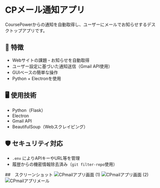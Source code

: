 # CPメール通知アプリ

CoursePowerからの通知を自動取得し、ユーザーにメールでお知らせするデスクトップアプリです。

## 🎯 特徴
- Webサイトの課題・お知らせを自動取得
- ユーザー設定に基づいた通知送信（Gmail API使用）
- GUIベースの簡単な操作
- Python + Electronを使用

## 🖥️ 使用技術
- Python（Flask）
- Electron
- Gmail API
- BeautifulSoup（Webスクレイピング）

## 🛡️ セキュリティ対応
- `.env` によりAPIキーやURL等を管理
- 履歴からの機密情報除去済み（`git filter-repo`使用）

##　スクリーンショット
![CPmailアプリ画面 (1)](https://github.com/user-attachments/assets/8ac56b7e-d554-4211-95eb-346b7d72b18a)
![CPmailアプリ画面 (2)](https://github.com/user-attachments/assets/5280a036-e244-4706-b03f-c7b2fab60e90)
![CPmailアプリメール](https://github.com/user-attachments/assets/5258714d-366c-4057-983e-a284dcc76b41)


